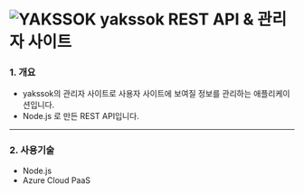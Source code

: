 # ![YAKSSOK](https://user-images.githubusercontent.com/63185048/125182197-ffac4480-e246-11eb-9cda-377f466c48d9.png) yakssok REST API & 관리자 사이트
### 1. 개요
- yakssok의 관리자 사이트로 사용자 사이트에 보여질 정보를 관리하는 애플리케이션입니다.
- Node.js 로 만든 REST API입니다.

***

### 2. 사용기술
- Node.js
- Azure Cloud PaaS
